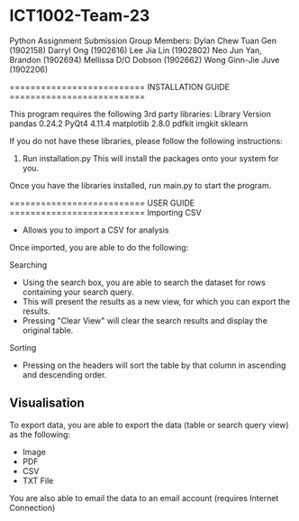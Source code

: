 # ICT1002-Team-23
Python Assignment Submission
Group Members:  Dylan Chew Tuan Gen   (1902158)
                Darryl Ong            (1902616)
                Lee Jia Lin           (1902802)
                Neo Jun Yan, Brandon  (1902694)
                Mellissa D/O Dobson   (1902662)
                Wong Ginn-Jie Juve    (1902206)
                
========================== INSTALLATION GUIDE ==========================

This program requires the following 3rd party libraries:
Library       Version
pandas        0.24.2
PyQt4         4.11.4
matplotlib    2.8.0
pdfkit
imgkit
sklearn

If you do not have these libraries, please follow the following instructions:
1. Run installation.py
  This will install the packages onto your system for you.
  

Once you have the libraries installed, run main.py to start the program.


========================== USER GUIDE ==========================
Importing CSV
- Allows you to import a CSV for analysis

Once imported, you are able to do the following:

Searching
- Using the search box, you are able to search the dataset for rows containing your search query.
- This will present the results as a new view, for which you can export the results.
- Pressing "Clear View" will clear the search results and display the original table.

Sorting
- Pressing on the headers will sort the table by that column in ascending and descending order.

Visualisation
- 



To export data, you are able to export the data (table or search query view) as the following:

- Image
- PDF
- CSV
- TXT File

You are also able to email the data to an email account (requires Internet Connection)

